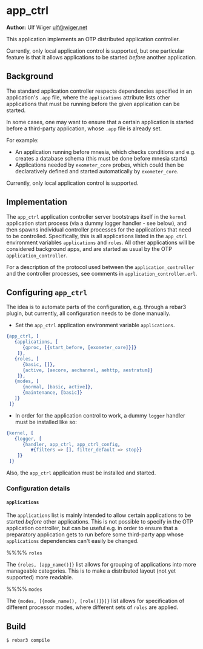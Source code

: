 # app_ctrl

**Author:** Ulf Wiger <ulf@wiger.net>

This application implements an OTP distributed application controller.

Currently, only local application control is supported, but one particular
feature is that it allows applications to be started *before* another
application.

## Background

The standard application controller respects dependencies specified in
an application's `.app` file, where the `applications` attribute lists
other applications that must be running before the given application can
be started.

In some cases, one may want to ensure that a certain application is started
before a third-party application, whose `.app` file is already set.

For example:

* An application running before mnesia, which checks conditions and
  e.g. creates a database schema (this must be done before mnesia starts)
* Applications needed by `exometer_core` probes, which could then be
  declaratively defined and started automatically by `exometer_core`.
  
Currently, only local application control is supported.

## Implementation

The `app_ctrl` application controller server bootstraps itself in the `kernel`
application start process (via a dummy logger handler - see below), and then
spawns individual controller processes for the applications that need to be
controlled. Specifically, this is all applications listed in the `app_ctrl`
environment variables `applications` and `roles`. All other applications
will be considered background apps, and are started as usual by the OTP
`application_controller`.

For a description of the protocol used between the `application_controller`
and the controller processes, see comments in `application_controller.erl`.

## Configuring `app_ctrl`

The idea is to automate parts of the configuration, e.g. through a rebar3
plugin, but currently, all configuration needs to be done manually.

* Set the `app_ctrl` application environment variable `applications`.

```erlang
{app_ctrl, [
   {applications, [
      {gproc, [{start_before, [exometer_core]}]}
    ]},
   {roles, [
      {basic, []},
      {active, [aecore, aechannel, aehttp, aestratum]}
    ]},
   {modes, [
      {normal, [basic, active]},
      {maintenance, [basic]}
   ]}
 ]}
```
* In order for the application control to work, a dummy `logger` handler
  must be installed like so:

```erlang
{kernel, [
   {logger, [
      {handler, app_ctrl, app_ctrl_config,
         #{filters => [], filter_default => stop}}
    ]}
 ]}
```
Also, the `app_ctrl` application must be installed and started.

### Configuration details

#### `applications`

The `applications` list is mainly intended to allow certain applications
to be started _before_ other applications. This is not possible to specify
in the OTP application controller, but can be useful e.g. in order to ensure 
that a preparatory application gets to run before some third-party app whose
`applications` dependencies can't easily be changed.

%%%% `roles`

The `{roles, [app_name()]}` list allows for grouping of applications into more
manageable categories. This is to make a distributed layout (not yet supported)
more readable.

%%%% `modes`

The `{modes, [{mode_name(), [role()]}]}` list allows for specification of
different processor modes, where different sets of `roles` are applied.

## Build

    $ rebar3 compile

